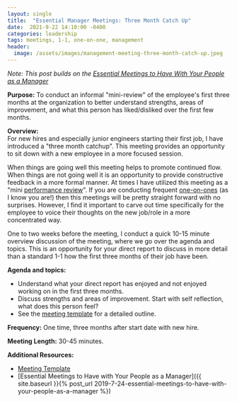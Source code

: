 ```yaml
---
layout: single
title:  "Essential Manager Meetings: Three Month Catch Up"
date:  2021-9-22 14:10:00 -0400
categories: leadership
tags: meetings, 1-1, one-on-one, management
header:
  image: /assets/images/management-meeting-three-month-catch-up.jpeg
---
```

_Note: This post builds on the [Essential Meetings to Have With Your People as a Manager](https://ajahne.github.io/blog/leadership/2019/07/24/essential-meetings-to-have-with-your-people-as-a-manager.html)_

**Purpose:** To conduct an informal "mini-review" of the employee's first three months at the organization to better understand strengths, areas of improvement, and what this person has liked/disliked over the first few months.

**Overview:**  
For new hires and especially junior engineers starting their first job, I have introduced a "three month catchup". This meeting provides an opportunity to sit down with a new employee in a more focused session.

When things are going well this meeting helps to promote continued flow. When things are not going well it is an opportunity to provide constructive feedback in a more formal manner. At times I have utilized this meeting as a "mini [performance review](https://ajahne.github.io/blog/leadership/2019/07/24/essential-meetings-to-have-with-your-people-as-a-manager.html#performance-reviews)". If you are conducting frequent [one-on-ones](https://github.com/ajahne/one-on-ones) (as I know you are!) then this meetings will be pretty straight forward with no surprises. However, I find it important to carve out time specifically for the employee to voice their thoughts on the new job/role in a more concentrated way.

One to two weeks before the meeting, I conduct a quick 10-15 minute overview discussion of the meeting, where we go over the agenda and topics. This is an opportunity for your direct report to discuss in more detail than a standard 1-1 how the first three months of their job have been.  

**Agenda and topics:**
- Understand what your direct report has enjoyed and not enjoyed working on in the first three months.
- Discuss strengths and areas of improvement. Start with self reflection, what does this person feel?
- See the [meeting template](https://github.com/ajahne/essential-manager-meetings/blob/master/templates/three-month-catch-up.md) for a detailed outline.

**Frequency:** One time, three months after start date with new hire.

**Meeting Length:** 30-45 minutes.

**Additional Resources:**
- [Meeting Template](https://github.com/ajahne/essential-manager-meetings/blob/master/templates/three-month-catch-up.md)
- [Essential Meetings to Have with Your People as a Manager]({{ site.baseurl }}{% post_url 2019-7-24-essential-meetings-to-have-with-your-people-as-a-manager %})
